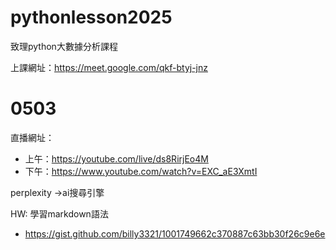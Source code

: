 # pythonlesson2025
致理python大數據分析課程

上課網址：https://meet.google.com/qkf-btyj-jnz
# 0503
直播網址：
- 上午：https://youtube.com/live/ds8RirjEo4M
- 下午：https://www.youtube.com/watch?v=EXC_aE3XmtI

perplexity ->ai搜尋引擎

HW: 學習markdown語法
- https://gist.github.com/billy3321/1001749662c370887c63bb30f26c9e6e
